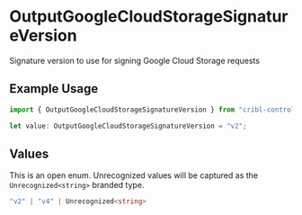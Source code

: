 # OutputGoogleCloudStorageSignatureVersion

Signature version to use for signing Google Cloud Storage requests

## Example Usage

```typescript
import { OutputGoogleCloudStorageSignatureVersion } from "cribl-control-plane/models/operations";

let value: OutputGoogleCloudStorageSignatureVersion = "v2";
```

## Values

This is an open enum. Unrecognized values will be captured as the `Unrecognized<string>` branded type.

```typescript
"v2" | "v4" | Unrecognized<string>
```